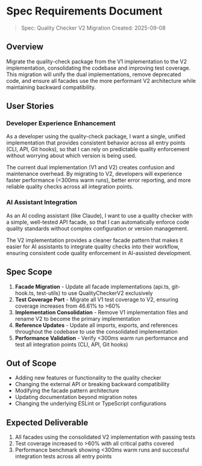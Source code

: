 # Spec Requirements Document

> Spec: Quality Checker V2 Migration Created: 2025-09-08

## Overview

Migrate the quality-check package from the V1 implementation to the V2
implementation, consolidating the codebase and improving test coverage. This
migration will unify the dual implementations, remove deprecated code, and
ensure all facades use the more performant V2 architecture while maintaining
backward compatibility.

## User Stories

### Developer Experience Enhancement

As a developer using the quality-check package, I want a single, unified
implementation that provides consistent behavior across all entry points (CLI,
API, Git hooks), so that I can rely on predictable quality enforcement without
worrying about which version is being used.

The current dual implementation (V1 and V2) creates confusion and maintenance
overhead. By migrating to V2, developers will experience faster performance
(<300ms warm runs), better error reporting, and more reliable quality checks
across all integration points.

### AI Assistant Integration

As an AI coding assistant (like Claude), I want to use a quality checker with a
simple, well-tested API facade, so that I can automatically enforce code quality
standards without complex configuration or version management.

The V2 implementation provides a cleaner facade pattern that makes it easier for
AI assistants to integrate quality checks into their workflow, ensuring
consistent code quality enforcement in AI-assisted development.

## Spec Scope

1. **Facade Migration** - Update all facade implementations (api.ts,
   git-hook.ts, test-utils) to use QualityCheckerV2 exclusively
2. **Test Coverage Port** - Migrate all V1 test coverage to V2, ensuring
   coverage increases from 46.61% to >60%
3. **Implementation Consolidation** - Remove V1 implementation files and rename
   V2 to become the primary implementation
4. **Reference Updates** - Update all imports, exports, and references
   throughout the codebase to use the consolidated implementation
5. **Performance Validation** - Verify <300ms warm run performance and test all
   integration points (CLI, API, Git hooks)

## Out of Scope

- Adding new features or functionality to the quality checker
- Changing the external API or breaking backward compatibility
- Modifying the facade pattern architecture
- Updating documentation beyond migration notes
- Changing the underlying ESLint or TypeScript configurations

## Expected Deliverable

1. All facades using the consolidated V2 implementation with passing tests
2. Test coverage increased to >60% with all critical paths covered
3. Performance benchmark showing <300ms warm runs and successful integration
   tests across all entry points
